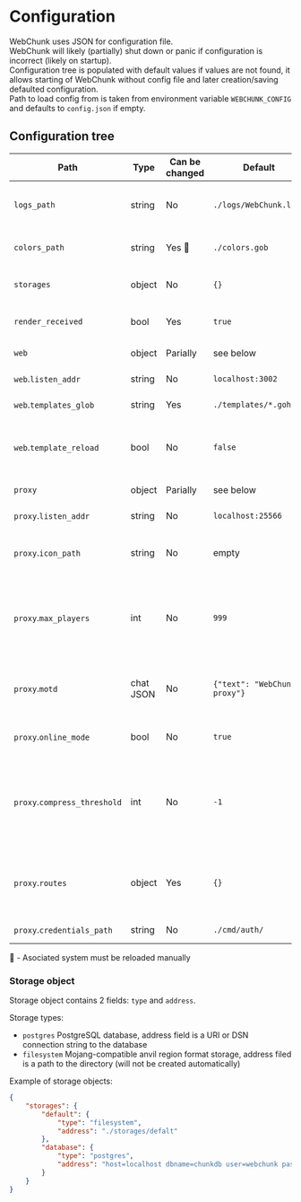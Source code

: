 # Configuration

WebChunk uses JSON for configuration file.\
WebChunk will likely (partially) shut down or panic if configuration is incorrect (likely on startup).\
Configuration tree is populated with default values if values are not found, it allows
starting of WebChunk without config file and later creation/saving defaulted configuration.\
Path to load config from is taken from environment variable `WEBCHUNK_CONFIG` and defaults to `config.json` if empty.

## Configuration tree

| Path | Type | Can be changed | Default | Description |
| --- | --- | --- | --- | --- |
| `logs_path` | string | No | `./logs/WebChunk.log` | Path to log file (will create files and directories if needed) |
| `colors_path` | string | Yes 🔧 |`./colors.gob` | Path to GOB-encoded block color palette |
| `storages` | object | No | `{}` | Contains defined storages, see [Storage object](#storage-object) |
| `render_received` | bool | Yes | `true` | Do render chunks immediately when received |
| `web` | object | Parially | see below | Group for web-related parameters |
| `web`.`listen_addr` | string | No | `localhost:3002` | Web server listen address |
| `web`.`templates_glob` | string | Yes | `./templates/*.gohtml` | Glob for HTML templates |
| `web`.`template_reload` | bool | No | `false` | Automatically reload HTML templates if changes detected (for development) |
| `proxy` | object | Parially | see below | Group for proxy-related parameters |
| `proxy`.`listen_addr` | string | No | `localhost:25566` | Proxy server listen address |
| `proxy`.`icon_path` | string | No | empty | Path to icon for the proxy server query response (can be empty) |
| `proxy`.`max_players` | int | No | `999` | Maximum player count for the proxy server query response (afaik does not actually limit proxied players count) |
| `proxy`.`motd` | chat JSON | No | `{"text": "WebChunk proxy"}` | Message for the proxy server query response (follows Mojang's chat JSON structure) |
| `proxy`.`online_mode` | bool | No | `true` | Same as online-mode on regular Minecraft servers |
| `proxy`.`compress_threshold` | int | No | `-1` | Threshold set the smallest size of raw network payload to compress. Set to 0 to compress all packets. Set to -1 to disable compression. |
| `proxy`.`routes` | object | Yes | `{}` | Place for routing rules of players connecting to proxy (example: `{"FlexCoral": "constantiam.net"}`) |
| `proxy`.`credentials_path` | string | No | `./cmd/auth/` | Path to credentials directory |

🔧 - Asociated system must be reloaded manually

### Storage object

Storage object contains 2 fields: `type` and `address`.

Storage types:

- `postgres` PostgreSQL database, address field is a URI or DSN connection string to the database
- `filesystem` Mojang-compatible anvil region format storage, address filed is a path to the directory (will not be created automatically)

Example of storage objects:

```json
{
    "storages": {
        "default": {
            "type": "filesystem",
            "address": "./storages/defalt"
        },
        "database": {
            "type": "postgres",
            "address": "host=localhost dbname=chunkdb user=webchunk password=chunky81254 port=9182 connect_timeout=3"
        }
    }
}
```
